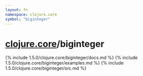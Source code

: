 ```yaml
---
layout: fn
namespace: clojure.core
symbol: "biginteger"
---
```


# [clojure.core](../)/biginteger

{% include 1.5.0/clojure.core/biginteger/docs.md %}
{% include 1.5.0/clojure.core/biginteger/examples.md %}
{% include 1.5.0/clojure.core/biginteger/src.md %}


